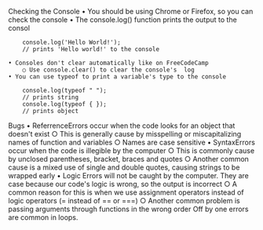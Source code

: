 Checking the Console
	• You should be using Chrome or Firefox, so you can check the console
	• The console.log() function prints the output to the consol
		
		console.log('Hello World!');
		// prints 'Hello world!' to the console
	
	• Consoles don't clear automatically like on FreeCodeCamp
		○ Use console.clear() to clear the console's  log
	• You can use typeof to print a variable's type to the console
		
		console.log(typeof " ");
		// prints string
		console.log(typeof { });
		// prints object
		
Bugs
	• ReferrenceErrors occur when the code looks for an object that doesn't exist
		○ This is generally cause by misspelling or miscapitalizing names of function and variables
		○ Names are case sensitive
	• SyntaxErrors occur when the code is illegible by the computer
		○ This is commonly cause by unclosed parentheses, bracket, braces and quotes
		○ Another common cause is a mixed use of single and double quotes, causing strings to be wrapped early
	• Logic Errors will not be caught by the computer. They are case because our code's logic is wrong, so the output is incorrect
		○ A common reason for this is when we use assignment operators instead of logic operators (= instead of == or ===)
		○ Another common problem is passing arguments through functions in the wrong order
Off by one errors are common in loops.